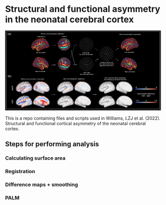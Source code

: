 # Structural and functional asymmetry in the neonatal cerebral cortex

![](Figure5.png)

This is a repo containing files and scripts used in Williams, LZJ et al. (2022). Structural and functional cortical asymmetry of the neonatal cerebral cortex. 

## Steps for performing analysis

### Calculating surface area 

### Registration

### Difference maps + smoothing

### PALM
